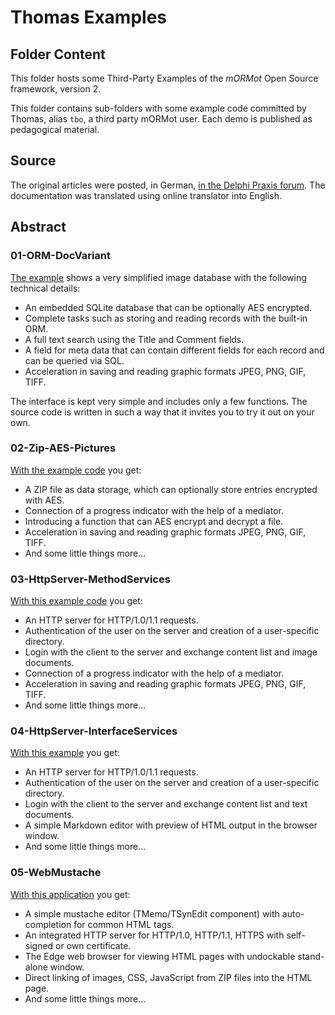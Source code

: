 # Thomas Examples

## Folder Content

This folder hosts some Third-Party Examples of the *mORMot* Open Source framework, version 2.

This folder contains sub-folders with some example code committed by Thomas, alias `tbo`, a third party mORMot user.
Each demo is published as pedagogical material.

## Source

The original articles were posted, in German, [in the Delphi Praxis forum](https://www.delphipraxis.net). The documentation was translated using online translator into English.

## Abstract

### 01-ORM-DocVariant

[The example](./01-ORM-DocVariant) shows a very simplified image database with the following technical details:
- An embedded SQLite database that can be optionally AES encrypted.
- Complete tasks such as storing and reading records with the built-in ORM.
- A full text search using the Title and Comment fields.
- A field for meta data that can contain different fields for each record and can be queried via SQL.
- Acceleration in saving and reading graphic formats JPEG, PNG, GIF, TIFF.

The interface is kept very simple and includes only a few functions. The source code is written in such a way that it invites you to try it out on your own.

### 02-Zip-AES-Pictures

[With the example code](./02-Zip-AES-Pictures) you get:
- A ZIP file as data storage, which can optionally store entries encrypted with AES.
- Connection of a progress indicator with the help of a mediator.
- Introducing a function that can AES encrypt and decrypt a file.
- Acceleration in saving and reading graphic formats JPEG, PNG, GIF, TIFF.
- And some little things more...

### 03-HttpServer-MethodServices

[With this example code](./03-HttpServer-MethodServices) you get:
- An HTTP server for HTTP/1.0/1.1 requests.
- Authentication of the user on the server and creation of a user-specific directory.
- Login with the client to the server and exchange content list and image documents.
- Connection of a progress indicator with the help of a mediator.
- Acceleration in saving and reading graphic formats JPEG, PNG, GIF, TIFF.
- And some little things more...

### 04-HttpServer-InterfaceServices

[With this example](./04-HttpServer-InterfaceServices) you get:
- An HTTP server for HTTP/1.0/1.1 requests.
- Authentication of the user on the server and creation of a user-specific directory.
- Login with the client to the server and exchange content list and text documents.
- A simple Markdown editor with preview of HTML output in the browser window.
- And some little things more...

### 05-WebMustache

[With this application](./05-WebMustache) you get:
- A simple mustache editor (TMemo/TSynEdit component) with auto-completion for common HTML tags.
- An integrated HTTP server for HTTP/1.0, HTTP/1.1, HTTPS with self-signed or own certificate.
- The Edge web browser for viewing HTML pages with undockable stand-alone window.
- Direct linking of images, CSS, JavaScript from ZIP files into the HTML page.
- And some little things more...

